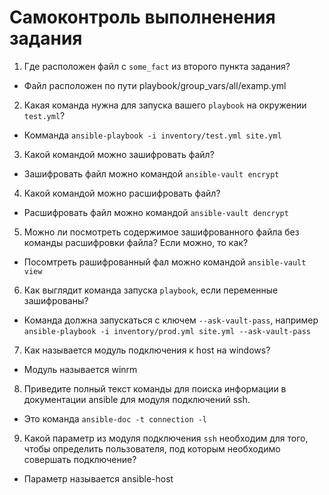 # Самоконтроль выполненения задания

1. Где расположен файл с `some_fact` из второго пункта задания? 
  * Файл расположен по пути playbook/group_vars/all/examp.yml
2. Какая команда нужна для запуска вашего `playbook` на окружении `test.yml`? 
  * Комманда ``ansible-playbook -i inventory/test.yml site.yml``
3. Какой командой можно зашифровать файл?
  * Зашифровать файл можно командой ``ansible-vault encrypt``
4. Какой командой можно расшифровать файл?
  * Расшифровать файл можно командой ``ansible-vault dencrypt``
5. Можно ли посмотреть содержимое зашифрованного файла без команды расшифровки файла? Если можно, то как?
  * Посомтреть рашифрованный фал можно командой ``ansible-vault view``
6. Как выглядит команда запуска `playbook`, если переменные зашифрованы?
  * Команда должна запускаться с ключем ``--ask-vault-pass``, например ``ansible-playbook -i inventory/prod.yml site.yml --ask-vault-pass``
7. Как называется модуль подключения к host на windows?
  * Модуль называется winrm
8. Приведите полный текст команды для поиска информации в документации ansible для модуля подключений ssh.
  * Это команда ``ansible-doc -t connection -l``
9. Какой параметр из модуля подключения `ssh` необходим для того, чтобы определить пользователя, под которым необходимо совершать подключение?
  * Параметр называется ansible-host
